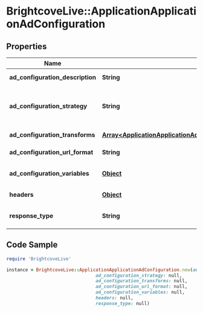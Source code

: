 # BrightcoveLive::ApplicationApplicationAdConfiguration

## Properties

Name | Type | Description | Notes
------------ | ------------- | ------------- | -------------
**ad_configuration_description** | **String** | The ad configuration description | 
**ad_configuration_strategy** | **String** | The ad configuration strategy (SingleAdResponse, or MultipleAdResponse) | 
**ad_configuration_transforms** | [**Array&lt;ApplicationApplicationAdConfigurationAdConfigurationTransforms&gt;**](ApplicationApplicationAdConfigurationAdConfigurationTransforms.md) | The ad configuration transforms | 
**ad_configuration_url_format** | **String** | The URL template for the ad server | 
**ad_configuration_variables** | [**Object**](.md) | Key/value pairs for the ad server URL template | 
**headers** | [**Object**](.md) | The ad configuration headers | 
**response_type** | **String** | The ad configuration response type (Dfp, Vast, or SmartXML) | 

## Code Sample

```ruby
require 'BrightcoveLive'

instance = BrightcoveLive::ApplicationApplicationAdConfiguration.new(ad_configuration_description: null,
                                 ad_configuration_strategy: null,
                                 ad_configuration_transforms: null,
                                 ad_configuration_url_format: null,
                                 ad_configuration_variables: null,
                                 headers: null,
                                 response_type: null)
```


